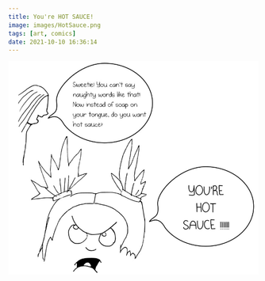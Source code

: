 ```yaml
---
title: You're HOT SAUCE!
image: images/HotSauce.png
tags: [art, comics]
date: 2021-10-10 16:36:14
---
```


![Alt text](/images/HotSauce.jpg "a title")


